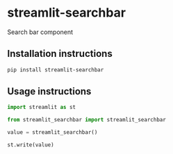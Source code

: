 # streamlit-searchbar

Search bar component

## Installation instructions 

```sh
pip install streamlit-searchbar
```

## Usage instructions

```python
import streamlit as st

from streamlit_searchbar import streamlit_searchbar

value = streamlit_searchbar()

st.write(value)

